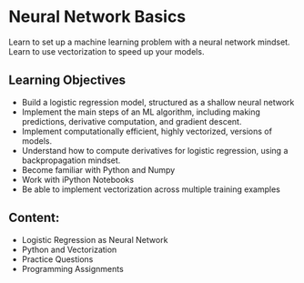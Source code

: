 # Neural Network Basics

Learn to set up a machine learning problem with a neural network mindset. Learn to use vectorization to speed up your models.

## Learning Objectives

- Build a logistic regression model, structured as a shallow neural network
- Implement the main steps of an ML algorithm, including making predictions, derivative computation, and gradient descent.
- Implement computationally efficient, highly vectorized, versions of models.
- Understand how to compute derivatives for logistic regression, using a backpropagation mindset.
- Become familiar with Python and Numpy
- Work with iPython Notebooks
- Be able to implement vectorization across multiple training examples

## Content:

- Logistic Regression as Neural Network
- Python and Vectorization
- Practice Questions
- Programming Assignments


